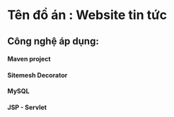 # Tên đồ án : Website tin tức
 
## Công nghệ áp dụng:
   #### Maven project
   #### Sitemesh Decorator
   #### MySQL
   #### JSP - Servlet
   



